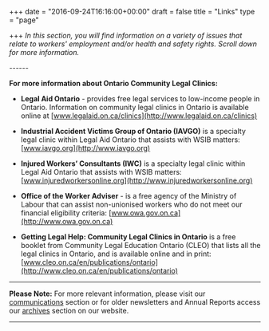 +++
date = "2016-09-24T16:16:00+00:00"
draft = false
title = "Links"
type = "page"

+++
_In this section, you will find information on a variety of issues that relate to workers' employment and/or health and safety rights. Scroll down for more information._

_------_

**For more information about Ontario Community Legal Clinics:**

*   **Legal Aid Ontario** - provides free legal services to low-income people in Ontario. Information on community legal clinics in Ontario is available online at [www.legalaid.on.ca/clinics](http://www.legalaid.on.ca/clinics)

*   **Industrial Accident Victims Group of Ontario (IAVGO)** is a specialty legal clinic within Legal Aid Ontario that assists with WSIB matters: [www.iavgo.org](http://www.iavgo.org)

*   **Injured Workers’ Consultants (IWC)** is a specialty legal clinic within Legal Aid Ontario that assists with WSIB matters: [www.injuredworkersonline.org](http://www.injuredworkersonline.org)

*   **Office of the Worker Adviser** - is a free agency of the Ministry of Labour that can assist non-unionised workers who do not meet our financial eligibility criteria: [www.owa.gov.on.ca](http://www.owa.gov.on.ca)

*   **Getting Legal Help: Community Legal Clinics in Ontario** is a free booklet from Community Legal Education Ontario (CLEO) that lists all the legal clinics in Ontario, and is available online and in print: [www.cleo.on.ca/en/publications/ontario](http://www.cleo.on.ca/en/publications/ontario)

* * *

**Please Note:** For more relevant information, please visit our [communications](/communications/) section or for older newsletters and Annual Reports access our [archives](/features/archives/) section on our website.

* * *